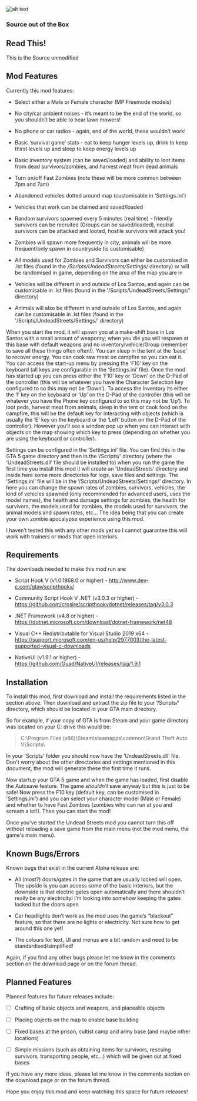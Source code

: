 ![alt text](https://i.imgur.com/HYdOh7x.png?maxwidth=640&shape=thumb&fidelity=medium "Community's Walking Dead Mod")
### Source out of the Box

## Read This!

This is the Source unmodified

## Mod Features

Currently this mod features:

* Select either a Male or Female character (MP Freemode models)
	
* No city/car ambient noises - it’s meant to be the end of the world, so you shouldn’t be able to hear lawn mowers!
	
* No phone or car radios - again, end of the world, these wouldn’t work!
	
* Basic ‘survival game’ stats - eat to keep hunger levels up, drink to keep thirst levels up and sleep to keep energy levels up
	
* Basic inventory system (can be saved/loaded) and ability to loot items from dead survivors/zombies, and harvest meat from dead animals
	
* Turn on/off Fast Zombies (note these will be more common between 7pm and 7am)
	
* Abandoned vehicles dotted around map (customisable in ‘Settings.ini’) 
	
* Vehicles that work can be claimed and saved/loaded
	
* Random survivors spawned every 5 minutes (real time) - friendly survivors can be recruited (Groups can be saved/loaded), neutral survivors can be attacked and looted, hostile survivors will attack you!

* Zombies will spawn more frequently in city, animals will be more frequent/only spawn in countryside (is customisable)

* All models used for Zombies and Survivors can either be customised in .lst files (found in the */Scripts/UndeadStreets/Settings/* directory) or will be randomised in game, depending on the area of the map you are in

* Vehicles will be different in and outside of Los Santos, and again can be customisable in .lst files (found in the '/Scripts/UndeadStreets/Settings/' directory)

* Animals will also be different in and outside of Los Santos, and again can be customisable in .lst files (found in the '/Scripts/UndeadStreets/Settings/' directory)

When you start the mod, it will spawn you at a make-shift base in Los Santos with a small amount of weaponry; when you die you will respawn at this base with default weapons and no inventory/vehicle/Group (remember to save all these things often often!). You can sleep in the tent at the ‘base’ to recover energy. You can cook raw meat on campfire so you can eat it.
You can access the start-up menu by pressing the ‘F10’ key on the keyboard (all keys are configurable in the ‘Settings.ini’ file). Once the mod has started up you can press either the ‘F10’ key or ‘Down’ on the D-Pad of the controller (this will be whatever you have the Character Selection key configured to so this may not be ‘Down’). To access the Inventory its either the ‘I’ key on the keyboard or ‘Up’ on the D-Pad of the controller (this will be whatever you have the Phone key configured to so this may not be ‘Up’). To loot peds, harvest meat from animals, sleep in the tent or cook food on the campfire, this will be the default key for interacting with objects (which is usually the ‘E’ key on the keyboard or the ‘Left’ button on the D-Pad of the controller). However you’ll see a window pop up when you can interact with objects on the map showing which key to press (depending on whether you are using the keyboard or controller).

Settings can be configured in the ‘Settings.ini’ file. You can find this in the GTA 5 game directory and then in the ‘/Scripts/’ directory (where the ‘UndeadStreets.dll’ file should be installed to) when you run the game the first time you install this mod it will create an ‘UndeadStreets’ directory and inside here some more directories for logs, save files and settings. The ‘Settings.ini’ file will be in the ‘/Scripts/UndeadStreets/Settings/’ directory. In here you can change the spawn rates of zombies, survivors, vehicles, the kind of vehicles spawned (only recommended for advanced users, uses the model names), the health and damage settings for zombies, the health for survivors, the models used for zombies, the models used for survivors, the animal models and spawn rates, etc… The idea being that you can create your own zombie apocalypse experience using this mod.

I haven’t tested this with any other mods yet so I cannot guarantee this will work with trainers or mods that open interiors. 

## Requirements

The downloads needed to make this mod run are:

* Script Hook V (v1.0.1868.0 or higher) - http://www.dev-c.com/gtav/scripthookv/
	
* Community Script Hook V .NET (v3.0.3 or higher) - https://github.com/crosire/scripthookvdotnet/releases/tag/v3.0.3
	
* .NET Framework (v4.8 or higher) - https://dotnet.microsoft.com/download/dotnet-framework/net48
	
* Visual C++ Redistributable for Visual Studio 2019 x64 - https://support.microsoft.com/en-us/help/2977003/the-latest-supported-visual-c-downloads

* NativeUI (v1.9.1 or higher) - https://github.com/Guad/NativeUI/releases/tag/1.9.1

## Installation

To install this mod, first download and install the requirements listed in the section above. Then download and extract the zip file to your ‘/Scripts/’ directory, which should be located in your GTA main directory.

So for example, if your copy of GTA is from Steam and your game directory was located on your C: drive this would be:

> C:\Program Files (x86)\Steam\steamapps\common\Grand Theft Auto V\Scripts\

In your 'Scripts' folder you should now have the ‘UndeadStreets.dll’ file. Don't worry about the other directories and settings mentioned in this document, the mod will generate these the first time it runs.

Now startup your GTA 5 game and when the game has loaded, first disable the Autosave feature. The game *shouldn't* save anyway but this is just to be safe! Now press the F10 key (default key, can be customised in 'Settings.ini') and you can select your character model (Male or Female) and whether to have Fast Zombies (zombies who can run at you and scream a lot!). Then you can start the mod!

Once you've started the Undead Streets mod you cannot turn this off without reloading a save game from the main menu (not the mod menu, the game's main menu).

## Known Bugs/Errors

Known bugs that exist in the current Alpha release are:
	
* All (most?) doors/gates in the game that are usually locked will open. The upside is you can access some of the basic interiors, but the downside is that electric gates open automatically and there shouldn’t really be any electricity! I’m looking into somehow keeping the gates locked but the doors open
	
* Car headlights don’t work as the mod uses the game’s “blackout” feature, so that there are no lights or electricity. Not sure how to get around this one yet!

* The colours for text, UI and menus are a bit random and need to be standardised/simplified!

Again, if you find any other bugs please let me know in the comments section on the download page or on the forum thread.

## Planned Features

Planned features for future releases include:

- [ ] Crafting of basic objects and weapons, and placeable objects
	
- [ ] Placing objects on the map to enable base building
	
- [ ] Fixed bases at the prison, cultist camp and army base (and maybe other locations)
	
- [ ] Simple missions (such as obtaining items for survivors, rescuing survivors, transporting people, etc…) which will be given out at fixed bases

If you have any more ideas, please let me know in the comments section on the download page or on the forum thread.

Hope you enjoy this mod and keep watching this space for future releases!
